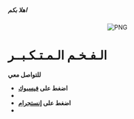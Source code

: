 <h5> اهلا بكم </h5> 

<p align="center">
    <img align="center" alt="PNG" src="https://i.imgur.com/PleIazj.jpeg" />
</p> 
<h1>الـفـخـم الـمـتـكـبــر</h1>



**للتواصل معي**


-  **اضغط على [فيسبوك](https://www.facebook.com/T000p4?mibextid=ZbWKwL)**
-  
-  **اضغط على [إنستجرام](https://www.instagram.com/arrogant3j?igsh=eG0wY3VqOWVjMjYy)**
-  
